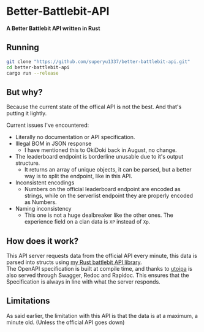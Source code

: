 # Better-Battlebit-API

**A Better Battlebit API written in Rust**

## Running

```bash
git clone "https://github.com/superyu1337/better-battlebit-api.git"
cd better-battlebit-api
cargo run --release
```

## But why?
Because the current state of the offical API is not the best. And that's putting it lightly.

Current issues I've encountered:

- Literally no documentation or API specification.
- Illegal BOM in JSON response
    - I have mentioned this to OkiDoki back in August, no change.
- The leaderboard endpoint is borderline unusable due to it's output structure.
    - It returns an array of unique objects, it can be parsed, but a better way is to split the endpoint, like in this API.
- Inconsistent encodings
    - Numbers on the official leaderboard endpoint are encoded as strings, while on the serverlist endpoint they are properly encoded as Numbers.
- Naming inconsistency
    - This one is not a huge dealbreaker like the other ones. The experience field on a clan data is `XP` instead of `Xp`.

## How does it work?
This API server requests data from the official API every minute, this data is parsed into structs using [my Rust battlebit API library](https://github.com/superyu1337/battlebit-api).  
The OpenAPI specification is built at compile time, and thanks to [utoipa](https://github.com/juhaku/utoipa) is also served through Swagger, Redoc and Rapidoc. This ensures that the Specification is always in line with what the server responds.

## Limitations
As said earlier, the limitation with this API is that the data is at a maximum, a minute old. (Unless the official API goes down)
